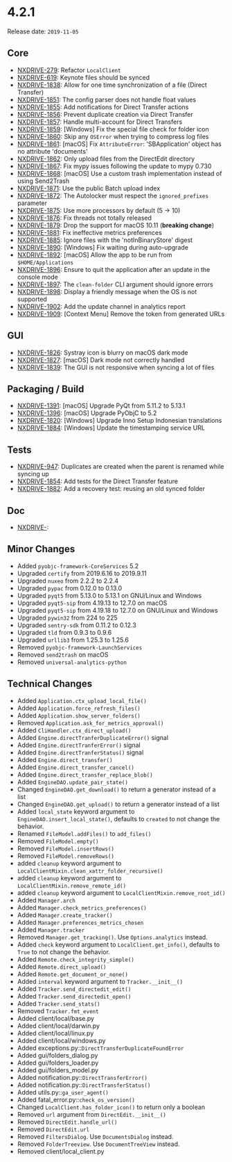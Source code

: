 # 4.2.1

Release date: `2019-11-05`

## Core

- [NXDRIVE-279](https://jira.nuxeo.com/browse/NXDRIVE-279): Refactor `LocalClient`
- [NXDRIVE-619](https://jira.nuxeo.com/browse/NXDRIVE-619): Keynote files should be synced
- [NXDRIVE-1838](https://jira.nuxeo.com/browse/NXDRIVE-1838): Allow for one time synchronization of a file (Direct Transfer)
- [NXDRIVE-1851](https://jira.nuxeo.com/browse/NXDRIVE-1851): The config parser does not handle float values
- [NXDRIVE-1855](https://jira.nuxeo.com/browse/NXDRIVE-1855): Add notifications for Direct Transfer actions
- [NXDRIVE-1856](https://jira.nuxeo.com/browse/NXDRIVE-1856): Prevent duplicate creation via Direct Transfer
- [NXDRIVE-1857](https://jira.nuxeo.com/browse/NXDRIVE-1857): Handle multi-account for Direct Transfers
- [NXDRIVE-1859](https://jira.nuxeo.com/browse/NXDRIVE-1859): [Windows] Fix the special file check for folder icon
- [NXDRIVE-1860](https://jira.nuxeo.com/browse/NXDRIVE-1860): Skip any `OSError` when trying to compress log files
- [NXDRIVE-1861](https://jira.nuxeo.com/browse/NXDRIVE-1861): [macOS] Fix `AttributeError`: 'SBApplication' object has no attribute 'documents'
- [NXDRIVE-1862](https://jira.nuxeo.com/browse/NXDRIVE-1862): Only upload files from the DirectEdit directory
- [NXDRIVE-1867](https://jira.nuxeo.com/browse/NXDRIVE-1867): Fix mypy issues following the update to mypy 0.730
- [NXDRIVE-1868](https://jira.nuxeo.com/browse/NXDRIVE-1868): [macOS] Use a custom trash implementation instead of using Send2Trash
- [NXDRIVE-1871](https://jira.nuxeo.com/browse/NXDRIVE-1871): Use the public Batch upload index
- [NXDRIVE-1872](https://jira.nuxeo.com/browse/NXDRIVE-1872): The Autolocker must respect the `ignored_prefixes` parameter
- [NXDRIVE-1875](https://jira.nuxeo.com/browse/NXDRIVE-1875): Use more processors by default (5 -> 10)
- [NXDRIVE-1876](https://jira.nuxeo.com/browse/NXDRIVE-1876): Fix threads not totally released
- [NXDRIVE-1879](https://jira.nuxeo.com/browse/NXDRIVE-1879): Drop the support for macOS 10.11 (**breaking change**)
- [NXDRIVE-1881](https://jira.nuxeo.com/browse/NXDRIVE-1881): Fix ineffective metrics preferences
- [NXDRIVE-1885](https://jira.nuxeo.com/browse/NXDRIVE-1885): Ignore files with the 'notInBinaryStore' digest
- [NXDRIVE-1890](https://jira.nuxeo.com/browse/NXDRIVE-1890): [Windows] Fix waiting during auto-upgrade
- [NXDRIVE-1892](https://jira.nuxeo.com/browse/NXDRIVE-1892): [macOS] Allow the app to be run from `$HOME/Applications`
- [NXDRIVE-1896](https://jira.nuxeo.com/browse/NXDRIVE-1896): Ensure to quit the application after an update in the console mode
- [NXDRIVE-1897](https://jira.nuxeo.com/browse/NXDRIVE-1897): The `clean-folder` CLI argument should ignore errors
- [NXDRIVE-1898](https://jira.nuxeo.com/browse/NXDRIVE-1898): Display a friendly message when the OS is not supported
- [NXDRIVE-1902](https://jira.nuxeo.com/browse/NXDRIVE-1902): Add the update channel in analytics report
- [NXDRIVE-1909](https://jira.nuxeo.com/browse/NXDRIVE-1909): [Context Menu] Remove the token from generated URLs

## GUI

- [NXDRIVE-1826](https://jira.nuxeo.com/browse/NXDRIVE-1826): Systray icon is blurry on macOS dark mode
- [NXDRIVE-1827](https://jira.nuxeo.com/browse/NXDRIVE-1827): [macOS] Dark mode not correctly handled
- [NXDRIVE-1839](https://jira.nuxeo.com/browse/NXDRIVE-1839): The GUI is not responsive when syncing a lot of files

## Packaging / Build

- [NXDRIVE-1391](https://jira.nuxeo.com/browse/NXDRIVE-1391): [macOS] Upgrade PyQt from 5.11.2 to 5.13.1
- [NXDRIVE-1396](https://jira.nuxeo.com/browse/NXDRIVE-1396): [macOS] Upgrade PyObjC to 5.2
- [NXDRIVE-1820](https://jira.nuxeo.com/browse/NXDRIVE-1820): [Windows] Upgrade Inno Setup Indonesian translations
- [NXDRIVE-1884](https://jira.nuxeo.com/browse/NXDRIVE-1884): [Windows] Update the timestamping service URL

## Tests

- [NXDRIVE-947](https://jira.nuxeo.com/browse/NXDRIVE-947): Duplicates are created when the parent is renamed while syncing up
- [NXDRIVE-1854](https://jira.nuxeo.com/browse/NXDRIVE-1854): Add tests for the Direct Transfer feature
- [NXDRIVE-1882](https://jira.nuxeo.com/browse/NXDRIVE-1882): Add a recovery test: reusing an old synced folder

## Doc

- [NXDRIVE-](https://jira.nuxeo.com/browse/NXDRIVE-):

## Minor Changes

- Added `pyobjc-framework-CoreServices` 5.2
- Upgraded `certify` from 2019.6.16 to 2019.9.11
- Upgraded `nuxeo` from 2.2.2 to 2.2.4
- Upgraded `pypac` from 0.12.0 to 0.13.0
- Upgraded `pyqt5` from 5.13.0 to 5.13.1 on GNU/Linux and Windows
- Upgraded `pyqt5-sip` from 4.19.13 to 12.7.0 on macOS
- Upgraded `pyqt5-sip` from 4.19.18 to 12.7.0 on GNU/Linux and Windows
- Upgraded `pywin32` from 224 to 225
- Upgraded `sentry-sdk` from 0.11.2 to 0.12.3
- Upgraded `tld` from 0.9.3 to 0.9.6
- Upgraded `urllib3` from 1.25.3 to 1.25.6
- Removed `pyobjc-framework-LaunchServices`
- Removed `send2trash` on macOS
- Removed `universal-analytics-python`

## Technical Changes

- Added `Application.ctx_upload_local_file()`
- Added `Application.force_refresh_files()`
- Added `Application.show_server_folders()`
- Removed `Application.ask_for_metrics_approval()`
- Added `CliHandler.ctx_direct_upload()`
- Added `Engine.directTranferDuplicateError()` signal
- Added `Engine.directTranferError()` signal
- Added `Engine.directTranferStatus()` signal
- Added `Engine.direct_transfer()`
- Added `Engine.direct_transfer_cancel()`
- Added `Engine.direct_transfer_replace_blob()`
- Added `EngineDAO.update_pair_state()`
- Changed `EngineDAO.get_download()` to return a generator instead of a list
- Changed `EngineDAO.get_upload()` to return a generator instead of a list
- Added `local_state` keyword argument to `EngineDAO.insert_local_state()`, defaults to `created` to not change the behavior.
- Renamed `FileModel.addFiles()` to `add_files()`
- Removed `FileModel.empty()`
- Removed `FileModel.insertRows()`
- Removed `FileModel.removeRows()`
- added `cleanup` keyword argument to `LocalClientMixin.clean_xattr_folder_recursive()`
- added `cleanup` keyword argument to `LocalClientMixin.remove_remote_id()`
- added `cleanup` keyword argument to `LocalClientMixin.remove_root_id()`
- Added `Manager.arch`
- Added `Manager.check_metrics_preferences()`
- Added `Manager.create_tracker()`
- Added `Manager.preferences_metrics_chosen`
- Added `Manager.tracker`
- Removed `Manager.get_tracking()`. Use `Options.analytics` instead.
- Added `check` keyword argument to `LocalClient.get_info()`, defaults to `True` to not change the behavior.
- Added `Remote.check_integrity_simple()`
- Added `Remote.direct_upload()`
- Added `Remote.get_document_or_none()`
- Added `interval` keyword argument to `Tracker.__init__()`
- Added `Tracker.send_directedit_edit()`
- Added `Tracker.send_directedit_open()`
- Added `Tracker.send_stats()`
- Removed `Tracker.fmt_event`
- Added client/local/base.py
- Added client/local/darwin.py
- Added client/local/linux.py
- Added client/local/windows.py
- Added exceptions.py::`DirectTransferDuplicateFoundError`
- Added gui/folders_dialog.py
- Added gui/folders_loader.py
- Added gui/folders_model.py
- Added notification.py::`DirectTransferError()`
- Added notification.py::`DirectTransferStatus()`
- Added utils.py::`ga_user_agent()`
- Added fatal_error.py::`check_os_version()`
- Changed `LocalClient.has_folder_icon()` to return only a boolean
- Removed `url` argument from `DirectEdit.__init__()`
- Removed `DirectEdit.handle_url()`
- Removed `DirectEdit.url`
- Removed `FiltersDialog`. Use `DocumentsDialog` instead.
- Removed `FolderTreeview`. Use `DocumentTreeView` instead.
- Removed client/local_client.py
